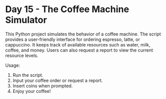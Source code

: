 # Day 15 - The Coffee Machine Simulator

This Python project simulates the behavior of a coffee machine. The script provides a user-friendly interface for ordering espresso, latte, or cappuccino. It keeps track of available resources such as water, milk, coffee, and money. Users can also request a report to view the current resource levels.

Usage:
1. Run the script.  
2. Input your coffee order or request a report.  
3. Insert coins when prompted.  
4. Enjoy your coffee!